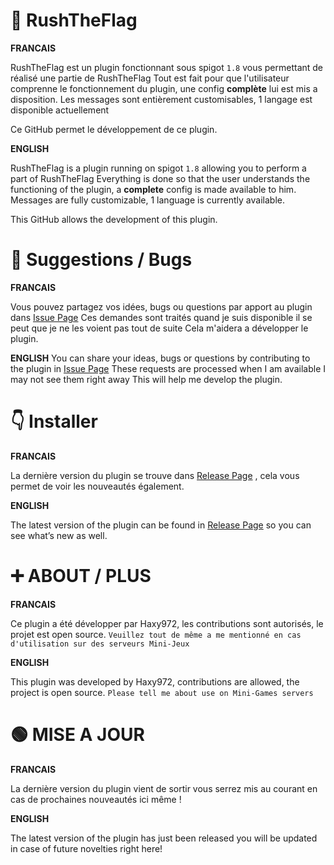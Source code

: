 # 🚩 RushTheFlag

**FRANCAIS**

RushTheFlag est un plugin fonctionnant sous spigot ``1.8`` vous permettant de réalisé une partie de RushTheFlag
Tout est fait pour que l'utilisateur comprenne le fonctionnement du plugin, une config **complète** lui est mis a disposition.
Les messages sont entièrement customisables, 1 langage est disponible actuellement

Ce GitHub permet le développement de ce plugin.

**ENGLISH**

RushTheFlag is a plugin running on spigot ``1.8`` allowing you to perform a part of RushTheFlag
Everything is done so that the user understands the functioning of the plugin, a **complete** config is made available to him.
Messages are fully customizable, 1 language is currently available.

This GitHub allows the development of this plugin.

# 🦜 Suggestions / Bugs

**FRANCAIS**

Vous pouvez partagez vos idées, bugs ou questions par apport au plugin dans [Issue Page](https://github.com/Haxy972/RushTheFlag/issues)
Ces demandes sont traités quand je suis disponible il se peut que je ne les voient pas tout de suite
Cela m'aidera a développer le plugin.

**ENGLISH**
You can share your ideas, bugs or questions by contributing to the plugin in [Issue Page](https://github.com/Haxy972/RushTheFlag/issues)
These requests are processed when I am available I may not see them right away
This will help me develop the plugin.

# 👇 Installer

**FRANCAIS**

La dernière version du plugin se trouve dans [Release Page](https://github.com/Haxy972/RushTheFlag/releases) , cela vous permet de voir les nouveautés également.

**ENGLISH**

The latest version of the plugin can be found in [Release Page](https://github.com/Haxy972/RushTheFlag/releases) so you can see what’s new as well.

# ➕ ABOUT / PLUS

**FRANCAIS**

Ce plugin a été développer par Haxy972, les contributions sont autorisés, le projet est open source.
``Veuillez tout de même a me mentionné en cas d'utilisation sur des serveurs Mini-Jeux ``

**ENGLISH**

This plugin was developed by Haxy972, contributions are allowed, the project is open source.
``Please tell me about use on Mini-Games servers ``

# 🟢 MISE A JOUR

**FRANCAIS**

La dernière version du plugin vient de sortir vous serrez mis au courant en cas de prochaines nouveautés ici même !

**ENGLISH**

The latest version of the plugin has just been released you will be updated in case of future novelties right here!

